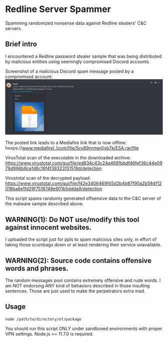 # Redline Server Spammer
Spamming randomized nonsense data against Redline stealers' C&amp;C servers.  

## Brief intro
I encountered a Redline password stealer sample that was being distributed by malicious entities using seemingly compromised Discord accounts.

Screenshot of a malicious Discord spam message posted by a compromised account:  
![Discord spam](screenshots/img01.png)  

The posted link leads to a Mediafire link that is now offline:  
hxxps://www.mediafire[.]com/file/5cv89nrmer0yb7k/ESA.rar/file  

VirusTotal scan of the executable in the downloaded archive:  
https://www.virustotal.com/gui/file/ed834c43c24a468fbbdf46fef36c44e0979d996b8ce1d6c16f4f39323151519d/detection
  
Virustotal scan of the decrypted payload:  
https://www.virustotal.com/gui/file/f42e3406469f45d2b4b87f90a2b584f12018ba8e1fd29f7518748e901b5ddda9/detection

This script spams randomly generated offsensive data to the C&C server of the malware sample described above.  
  
## WARNING(1): Do NOT use/modify this tool against innocent websites.
I uploaded the script just for ppls to spam malicious sites only, in effort of taking those scumbags down or at least rendering their service unavailable.
  
## WARNING(2): Source code contains offensive words and phrases.
The random messages pool contains extremely offensive and rude words. I am NOT endorsing ANY kind of behaviors described in those insulting sentences. Those are just used to make the perpetrators extra mad.  
  
## Usage
`node /path/to/directory/of/package`  
  
You should run this script ONLY under sandboxed environments with proper VPN settings. Node.js >= 11.7.0 is required.
